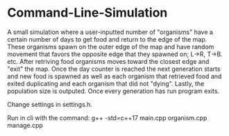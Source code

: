 # Command-Line-Simulation

A small simulation where a user-inputted number of "organisms" have a certain number of days to get food and return to the edge of the map. These organisms spawn on the outer edge of the map and have random movement that favors the opposite edge that they spawned on; L->R, T->B. etc. After retriving food organisms moves toward the closest edge and "exit" the map. Once the day counter is reached the next generation starts and new food is spawned as well as each organism that retrieved food and exited duplicating and each organism that did not "dying". Lastly, the population size is outputed. Once every generation has run program exits.

Change settings in settings.h.

Run in cli with the command: g++ -std=c++17 main.cpp organism.cpp manage.cpp
